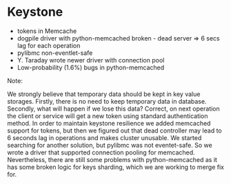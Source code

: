 # Keystone

- tokens in Memcache
- dogpile driver with python-memcached broken - dead server => 6 secs lag for each operation
- pylibmc non-eventlet-safe
- Y. Taraday wrote newer driver with connection pool
- Low-probability (1.6%) bugs in python-memcached

Note:

We strongly believe that temporary data should be kept in key value storages.
Firstly, there is no need to keep temporary data in database. Secondly, what will
happen if we lose this data? Correct, on next operation the client or service will
get a new token using standard authentication method.
In order to maintain keystone resilience we added memcached support for tokens,
but then we figured out that dead controller may lead to 6 seconds lag in
operations and makes cluster unusable. We started searching for another solution,
but pylibmc was not eventet-safe. So we wrote a driver that supported
connection pooling for memcached. Nevertheless, there are still some
problems with python-memcached as it has some broken logic for keys sharding,
which we are working to merge fix for.

